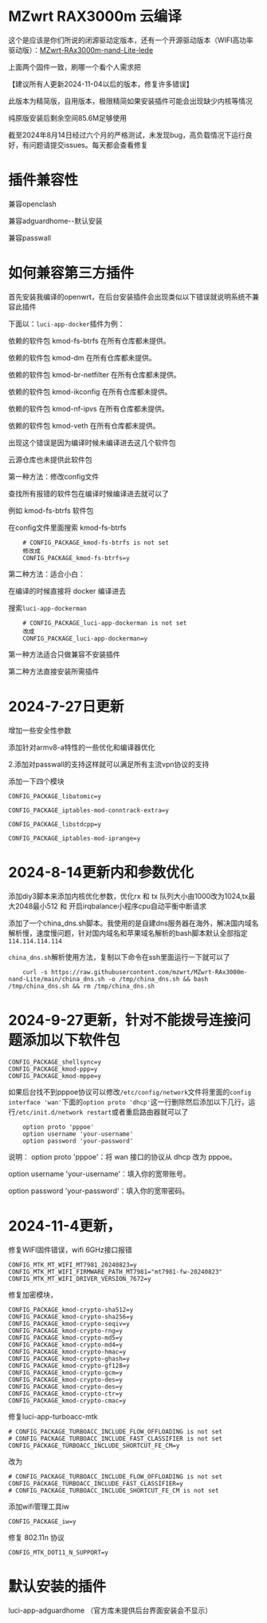 # MZwrt RAX3000m 云编译

这个是应该是你们所说的闭源驱动定版本，还有一个开源驱动版本（WIFI高功率驱动版）：[MZwrt-RAx3000m-nand-Lite-lede](https://github.com/mzwrt/MZwrt-RAx3000m-nand-Lite-lede.git)

上面两个固件一致，刷哪一个看个人需求把

【建议所有人更新2024-11-04以后的版本，修复许多错误】

此版本为精简版，自用版本，极限精简如果安装插件可能会出现缺少内核等情况

纯原版安装后剩余空间85.6M足够使用

截至2024年8月14日经过六个月的严格测试，未发现bug，高负载情况下运行良好，有问题请提交issues。每天都会查看修复

# 插件兼容性

兼容openclash

兼容adguardhome--默认安装

兼容passwall

# 如何兼容第三方插件

首先安装我编译的openwrt，在后台安装插件会出现类似以下错误就说明系统不兼容此插件

下面以：`luci-app-docker`插件为例：


依赖的软件包 kmod-fs-btrfs 在所有仓库都未提供。

依赖的软件包 kmod-dm 在所有仓库都未提供。

依赖的软件包 kmod-br-netfilter 在所有仓库都未提供。

依赖的软件包 kmod-ikconfig 在所有仓库都未提供。

依赖的软件包 kmod-nf-ipvs 在所有仓库都未提供。

依赖的软件包 kmod-veth 在所有仓库都未提供。

出现这个错误是因为编译时候未编译进去这几个软件包

云源仓库也未提供此软件包

第一种方法：修改config文件

查找所有报错的软件包在编译时候编译进去就可以了

例如 kmod-fs-btrfs 软件包

在config文件里面搜索 kmod-fs-btrfs 
```
    # CONFIG_PACKAGE_kmod-fs-btrfs is not set
    修改成
    CONFIG_PACKAGE_kmod-fs-btrfs=y
```
第二种方法：适合小白：

在编译的时候直接将 docker 编译进去


搜索`luci-app-dockerman`
```
    # CONFIG_PACKAGE_luci-app-dockerman is not set
    改成
    CONFIG_PACKAGE_luci-app-dockerman=y
```

第一种方法适合只做兼容不安装插件

第二种方法直接安装所需插件

# 2024-7-27日更新

增加一些安全性参数

添加针对armv8-a特性的一些优化和编译器优化

2.添加对passwall的支持这样就可以满足所有主流vpn协议的支持

添加一下四个模块

`CONFIG_PACKAGE_libatomic=y`

`CONFIG_PACKAGE_iptables-mod-conntrack-extra=y`

`CONFIG_PACKAGE_libstdcpp=y`

`CONFIG_PACKAGE_iptables-mod-iprange=y`

# 2024-8-14更新内和参数优化

添加diy3脚本来添加内核优化参数，优化rx 和 tx 队列大小由1000改为1024,tx最大2048最小512 和 开启irqbalance小程序cpu自动平衡中断请求

添加了一个china_dns.sh脚本。我使用的是自建dns服务器在海外，解决国内域名解析慢，速度慢问题，针对国内域名和苹果域名解析的bash脚本默认全部指定`114.114.114.114`

`china_dns.sh`解析使用方法，复制以下命令在ssh里面运行一下就可以了
```
    curl -s https://raw.githubusercontent.com/mzwrt/MZwrt-RAx3000m-nand-Lite/main/china_dns.sh -o /tmp/china_dns.sh && bash /tmp/china_dns.sh && rm /tmp/china_dns.sh
```
# 2024-9-27更新，针对不能拨号连接问题添加以下软件包
```
CONFIG_PACKAGE_shellsync=y
CONFIG_PACKAGE_kmod-ppp=y
CONFIG_PACKAGE_kmod-mppe=y
```
如果后台找不到pppoe协议可以修改`/etc/config/network`文件将里面的`config interface 'wan'`下面的`option proto 'dhcp'`这一行删除然后添加以下几行，运行`/etc/init.d/network restart`或者重启路由器就可以了
```
    option proto 'pppoe'
    option username 'your-username'
    option password 'your-password'
```
说明：
option proto 'pppoe'：将 wan 接口的协议从 dhcp 改为 pppoe。

option username 'your-username'：填入你的宽带账号。

option password 'your-password'：填入你的宽带密码。

# 2024-11-4更新，
修复WIFI固件错误，wifi 6GHz接口报错
```
CONFIG_MTK_MT_WIFI_MT7981_20240823=y
CONFIG_MTK_MT_WIFI_FIRMWARE_PATH_MT7981="mt7981-fw-20240823"
CONFIG_MTK_MT_WIFI_DRIVER_VERSION_7672=y
```
修复加密模块，
```
CONFIG_PACKAGE_kmod-crypto-sha512=y
CONFIG_PACKAGE_kmod-crypto-sha256=y
CONFIG_PACKAGE_kmod-crypto-seqiv=y
CONFIG_PACKAGE_kmod-crypto-rng=y
CONFIG_PACKAGE_kmod-crypto-md5=y
CONFIG_PACKAGE_kmod-crypto-md4=y
CONFIG_PACKAGE_kmod-crypto-hmac=y
CONFIG_PACKAGE_kmod-crypto-ghash=y
CONFIG_PACKAGE_kmod-crypto-gf128=y
CONFIG_PACKAGE_kmod-crypto-gcm=y
CONFIG_PACKAGE_kmod-crypto-des=y
CONFIG_PACKAGE_kmod-crypto-des=y
CONFIG_PACKAGE_kmod-crypto-ctr=y
CONFIG_PACKAGE_kmod-crypto-cmac=y
```
修复luci-app-turboacc-mtk
```
# CONFIG_PACKAGE_TURBOACC_INCLUDE_FLOW_OFFLOADING is not set
# CONFIG_PACKAGE_TURBOACC_INCLUDE_FAST_CLASSIFIER is not set
CONFIG_PACKAGE_TURBOACC_INCLUDE_SHORTCUT_FE_CM=y
```
改为
```
# CONFIG_PACKAGE_TURBOACC_INCLUDE_FLOW_OFFLOADING is not set
CONFIG_PACKAGE_TURBOACC_INCLUDE_FAST_CLASSIFIER=y
# CONFIG_PACKAGE_TURBOACC_INCLUDE_SHORTCUT_FE_CM is not set
```
添加wifi管理工具iw
```
CONFIG_PACKAGE_iw=y

```
修复 802.11n 协议
```
CONFIG_MTK_DOT11_N_SUPPORT=y
```

# 默认安装的插件
luci-app-adguardhome  （官方库未提供后台界面安装会不显示）

